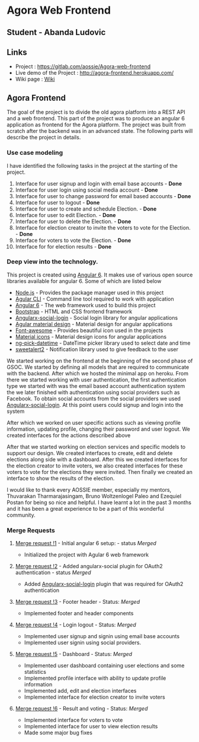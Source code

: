 # Agora Web Frontend

## Student - Abanda Ludovic
## Links  
- Project : https://gitlab.com/aossie/Agora-web-frontend
- Live demo of the Project :  http://agora-frontend.herokuapp.com/
- Wiki page : [Wiki](../../wiki.md)

## Agora Frontend  

The goal of the project is to divide the old agora platform into a REST API and a web frontend. This part of the project was to produce an angular 6 application as frontend for the Agora platform. The project was built from scratch after the backend was in an advanced state. The following parts will describe the project in details.

### Use case modeling 

I have identified the following tasks in the project at the starting of the project.
1. Interface for user signup and login with email base accounts - **Done**
2. Interface for user login using social media account - **Done** 
3. Interface for user to change password for email based accounts - **Done** 
4. Interface for user to logout - **Done** 
5. Interface for user to create and schedule Election.  - **Done** 
6. Interface for user to edit Election.  - **Done** 
7. Interface for user to delete the Election. - **Done** 
8. Interface for election creator to invite the voters to vote for the Election. - **Done** 
9. Interface for voters to vote the Election. - **Done** 
10. Interface for for election results - **Done** 

### Deep view into the technology. 

This project is created using [Angular 6](https://angular.io/). It makes use of various open source libraries available for angular 6. Some of which are listed below

* [Node.js](https://nodejs.org/en/) - Provides the package manager used in this project
* [Agular CLI](https://cli.angular.io/) - Command line tool required to work with application
* [Angular 6](https://angular.io/) - The web framework used to build this project
* [Bootstrap](https://getbootstrap.com/) - HTML and CSS frontend framework
* [Angularx-social-login](https://github.com/abacritt/angularx-social-login) - Social login library for angular applications
* [Agular material design](https://material.angular.io/guide/getting-started) - Material design for angular applications
* [Font-awesome](https://fontawesome.com/) - Provides beautiful icon used in the projects
* [Material icons](https://material.io/tools/icons/?style=baseline) - Material design icons for angular applications
* [ng-pick-datetime](https://www.npmjs.com/package/ng-pick-datetime) - DateTime picker library used to select date and time
* [sweetalert2](https://github.com/sweetalert2/sweetalert2) - Notification library used to give feedback to the user

We started working on the frontend at the beginning of the second phase of GSOC. We started by defining all models that are required to communicate with the backend. After which we hosted the minimal app on heroku. From there we started working with user authentication, the first authentication type we started with was the email based account authentication system the we later finished with authentication using social providers such as Facebook. To obtain social accounts from the social providers we used [Angularx-social-login](https://github.com/abacritt/angularx-social-login). At this point users could signup and login into the system

After which we worked on user specific actions such as viewing profile information, updating profile, changing their password and user logout. We created interfaces for the actions described above

After that we started working on election services and specific models to support our design. We created interfaces to create, edit and delete elections along side with a dashboard. After this we created interfaces for the election creator to invite voters, we also created interfaces for these voters to vote for the elections they were invited. Then finally we created an interface to show the results of the election.

I would like to thank every AOSSIE member, especially my mentors, Thuvarakan Tharmarajasingam, Bruno Woltzenlogel Paleo and Ezequiel Postan for being so nice and helpful. I have learnt a lot in the past 3 months and it has been a great experience to be a part of this wonderful community. 

### Merge Requests 
1. [ Merge request !1](https://gitlab.com/aossie/Agora-web-frontend/merge_requests/4) - Initial angular 6 setup: - status *Merged*
    * Initialized the project with Agular 6 web framework

2. [Merge request !2](https://gitlab.com/aossie/Agora-web-frontend/merge_requests/6) - Added angularx-social plugin for OAuth2 authentication - status *Merged*
    * Added [Angularx-social-login](https://github.com/abacritt/angularx-social-login) plugin that was required for OAuth2 authentication

3. [Merge request !3](https://gitlab.com/aossie/Agora-web-frontend/merge_requests/7) - Footer header  - Status: *Merged*
    * Implemented footer and header components

4. [Merge request !4](https://gitlab.com/aossie/Agora-web-frontend/merge_requests/9) - Login logout - Status: *Merged*
    * Implemented user signup and signin using email base accounts
    * Implemented user signin using social providers.

5. [Merge request !5](https://gitlab.com/aossie/Agora-web-frontend/merge_requests/10) - Dashboard - Status: *Merged*
    * Implemented user  dashboard containing user elections and some statistics
    * Implemented profile interface with ability to update profile information 
    * Implemented add, edit and election interfaces
    * Implemented interface for election creator to invite voters

6. [Merge request !6](https://gitlab.com/aossie/Agora-web-frontend/merge_requests/11) - Result and voting - Status: *Merged*
    * Implemented interface for voters to vote
    * Implemented interface for user to view election results
    * Made some major bug fixes
